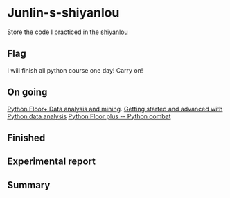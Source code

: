 # Junlin-s-shiyanlou
Store the code I practiced in the [shiyanlou](www.shiyanlou.com)

## Flag
I will finish all python course one day! Carry on!

## On going
[Python Floor+ Data analysis and mining](https://www.shiyanlou.com/courses/1191).
[Getting started and advanced with Python data analysis](https://www.shiyanlou.com/courses/764)
[Python Floor plus -- Python combat](https://www.shiyanlou.com/courses/923)

## Finished


## Experimental report


## Summary
